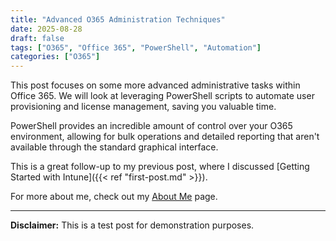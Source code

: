 ```yaml
---
title: "Advanced O365 Administration Techniques"
date: 2025-08-28
draft: false
tags: ["O365", "Office 365", "PowerShell", "Automation"]
categories: ["O365"]
---
```


This post focuses on some more advanced administrative tasks within Office 365. We will look at leveraging PowerShell scripts to automate user provisioning and license management, saving you valuable time.

PowerShell provides an incredible amount of control over your O365 environment, allowing for bulk operations and detailed reporting that aren't available through the standard graphical interface.

This is a great follow-up to my previous post, where I discussed [Getting Started with Intune]({{< ref "first-post.md" >}}).

For more about me, check out my [About Me](/about) page.

---

**Disclaimer:** This is a test post for demonstration purposes.